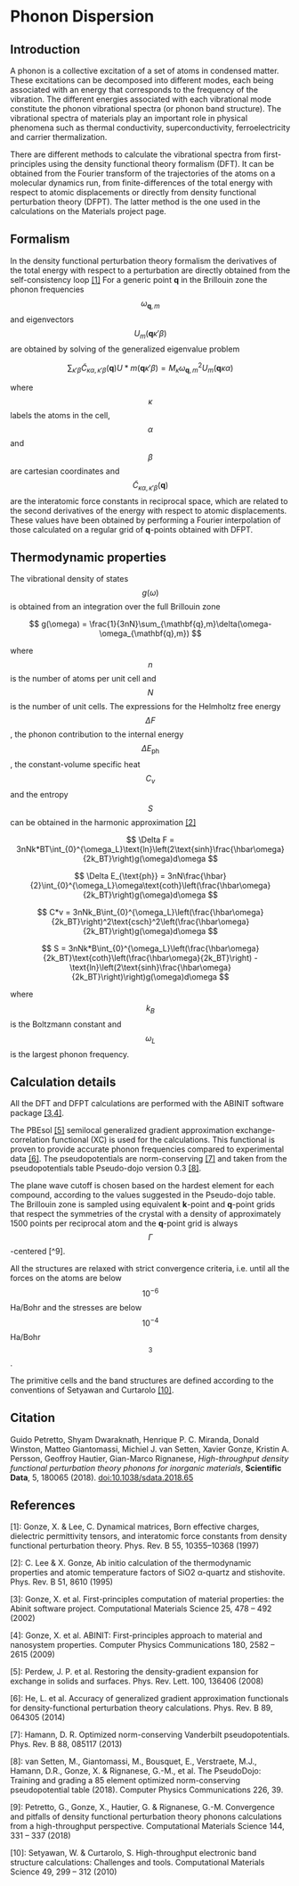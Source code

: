 # Phonon Dispersion

## Introduction

A phonon is a collective excitation of a set of atoms in condensed matter. These excitations can be decomposed into different modes, each being associated with an energy that corresponds to the frequency of the vibration. The different energies associated with each vibrational mode constitute the phonon vibrational spectra (or phonon band structure). The vibrational spectra of materials play an important role in physical phenomena such as thermal conductivity, superconductivity, ferroelectricity and carrier thermalization.

There are different methods to calculate the vibrational spectra from first-principles using the density functional theory formalism (DFT). It can be obtained from the Fourier transform of the trajectories of the atoms on a molecular dynamics run, from finite-differences of the total energy with respect to atomic displacements or directly from density functional perturbation theory (DFPT). The latter method is the one used in the calculations on the Materials project page.

## Formalism

In the density functional perturbation theory formalism the derivatives of the total energy with respect to a perturbation are directly obtained from the self-consistency loop [\[1\]](phonon-dispersion.md#references) For a generic point **q** in the Brillouin zone the phonon frequencies $$\omega_{\mathbf{q},m}$$ and eigenvectors $$U_m(\mathbf{q}\kappa'\beta)$$ are obtained by solving of the generalized eigenvalue problem

$$
\sum_{\kappa'\beta}\widetilde{C}_{\kappa\alpha,\kappa'\beta}(\mathbf{q})U*m(\mathbf{q}\kappa'\beta) = M_{\kappa}\omega^2_{\mathbf{q},m}U_m(\mathbf{q}\kappa\alpha)
$$

where $$\kappa$$ labels the atoms in the cell, $$\alpha$$ and $$\beta$$ are cartesian coordinates and $$\widetilde{C}_{\kappa\alpha,\kappa'\beta}(\mathbf{q})$$ are the interatomic force constants in reciprocal space, which are related to the second derivatives of the energy with respect to atomic displacements. These values have been obtained by performing a Fourier interpolation of those calculated on a regular grid of **q**-points obtained with DFPT.

## Thermodynamic properties

The vibrational density of states $$g(\omega)$$ is obtained from an integration over the full Brillouin zone

$$
g(\omega) = \frac{1}{3nN}\sum_{\mathbf{q},m}\delta(\omega-\omega_{\mathbf{q},m})
$$

where $$n$$ is the number of atoms per unit cell and $$N$$ is the number of unit cells. The expressions for the Helmholtz free energy $$\Delta F$$, the phonon contribution to the internal energy $$\Delta E_{\text{ph}}$$, the constant-volume specific heat $$C_v$$ and the entropy $$S$$ can be obtained in the harmonic approximation [\[2\]](phonon-dispersion.md#references)

$$
\Delta F = 3nNk*BT\int_{0}^{\omega_L}\text{ln}\left(2\text{sinh}\frac{\hbar\omega}{2k_BT}\right)g(\omega)d\omega
$$

$$
\Delta E_{\text{ph}} = 3nN\frac{\hbar}{2}\int_{0}^{\omega_L}\omega\text{coth}\left(\frac{\hbar\omega}{2k_BT}\right)g(\omega)d\omega
$$

$$
C*v = 3nNk_B\int_{0}^{\omega_L}\left(\frac{\hbar\omega}{2k_BT}\right)^2\text{csch}^2\left(\frac{\hbar\omega}{2k_BT}\right)g(\omega)d\omega
$$

$$
S = 3nNk*B\int_{0}^{\omega_L}\left(\frac{\hbar\omega}{2k_BT}\text{coth}\left(\frac{\hbar\omega}{2k_BT}\right) - \text{ln}\left(2\text{sinh}\frac{\hbar\omega}{2k_BT}\right)\right)g(\omega)d\omega
$$

where $$k_B$$ is the Boltzmann constant and $$\omega_L$$ is the largest phonon frequency.

## Calculation details

All the DFT and DFPT calculations are performed with the ABINIT software package [\[3,4\]](phonon-dispersion.md#references).

The PBEsol [\[5\]](phonon-dispersion.md#references) semilocal generalized gradient approximation exchange-correlation functional (XC) is used for the calculations. This functional is proven to provide accurate phonon frequencies compared to experimental data [\[6\]](phonon-dispersion.md#references). The pseudopotentials are norm-conserving [\[7\]](phonon-dispersion.md#references) and taken from the pseudopotentials table Pseudo-dojo version 0.3 [\[8\]](phonon-dispersion.md#references).

The plane wave cutoff is chosen based on the hardest element for each compound, according to the values suggested in the Pseudo-dojo table. The Brillouin zone is sampled using equivalent **k**-point and **q**-point grids that respect the symmetries of the crystal with a density of approximately 1500 points per reciprocal atom and the **q**-point grid is always $$\Gamma$$-centered \[^9].

All the structures are relaxed with strict convergence criteria, i.e. until all the forces on the atoms are below $$10^{-6}$$ Ha/Bohr and the stresses are below $$10^{-4}$$ Ha/Bohr$$^3$$.

The primitive cells and the band structures are defined according to the conventions of Setyawan and Curtarolo [\[10\]](phonon-dispersion.md#references).

## Citation

Guido Petretto, Shyam Dwaraknath, Henrique P. C. Miranda, Donald Winston, Matteo Giantomassi, Michiel J. van Setten, Xavier Gonze, Kristin A. Persson, Geoffroy Hautier, Gian-Marco Rignanese, _High-throughput density functional perturbation theory phonons for inorganic materials_, **Scientific Data**, 5, 180065 (2018). [doi:10.1038/sdata.2018.65](https://doi.org/10.1038/sdata.2018.65)

## References

\[1]: Gonze, X. & Lee, C. Dynamical matrices, Born effective charges, dielectric permittivity tensors, and interatomic force constants from density functional perturbation theory. Phys. Rev. B 55, 10355–10368 (1997)

\[2]: C. Lee & X. Gonze, Ab initio calculation of the thermodynamic properties and atomic temperature factors of SiO2 α-quartz and stishovite. Phys. Rev. B 51, 8610 (1995)

\[3]: Gonze, X. et al. First-principles computation of material properties: the Abinit software project. Computational Materials Science 25, 478 – 492 (2002)

\[4]: Gonze, X. et al. ABINIT: First-principles approach to material and nanosystem properties. Computer Physics Communications 180, 2582 – 2615 (2009)

\[5]: Perdew, J. P. et al. Restoring the density-gradient expansion for exchange in solids and surfaces. Phys. Rev. Lett. 100, 136406 (2008)

\[6]: He, L. et al. Accuracy of generalized gradient approximation functionals for density-functional perturbation theory calculations. Phys. Rev. B 89, 064305 (2014)

\[7]: Hamann, D. R. Optimized norm-conserving Vanderbilt pseudopotentials. Phys. Rev. B 88, 085117 (2013)

\[8]: van Setten, M., Giantomassi, M., Bousquet, E., Verstraete, M.J., Hamann, D.R., Gonze, X. & Rignanese, G.-M., et al. The PseudoDojo: Training and grading a 85 element optimized norm-conserving pseudopotential table (2018). Computer Physics Communications 226, 39.

\[9]: Petretto, G., Gonze, X., Hautier, G. & Rignanese, G.-M. Convergence and pitfalls of density functional perturbation theory phonons calculations from a high-throughput perspective. Computational Materials Science 144, 331 – 337 (2018)

\[10]: Setyawan, W. & Curtarolo, S. High-throughput electronic band structure calculations: Challenges and tools. Computational Materials Science 49, 299 – 312 (2010)

